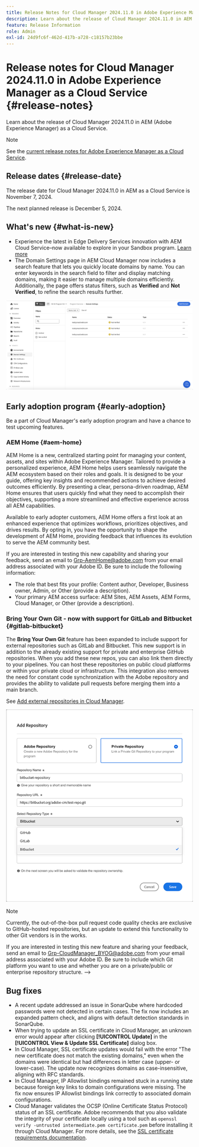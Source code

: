 ```yaml
---
title: Release Notes for Cloud Manager 2024.11.0 in Adobe Experience Manager as a Cloud Service
description: Learn about the release of Cloud Manager 2024.11.0 in AEM as a Cloud Service.
feature: Release Information
role: Admin
exl-id: 24d9fc6f-462d-417b-a728-c18157b23bbe
---
```

# Release notes for Cloud Manager 2024.11.0 in Adobe Experience Manager as a Cloud Service {#release-notes}

Learn about the release of Cloud Manager 2024.11.0 in AEM (Adobe Experience Manager) as a Cloud Service.

>[!NOTE]
>
>See the [current release notes for Adobe Experience Manager as a Cloud Service](/help/release-notes/release-notes-cloud/release-notes-current.md).

## Release dates {#release-date}

The release date for Cloud Manager 2024.11.0 in AEM as a Cloud Service is November 7, 2024. 

The next planned release is December 5, 2024.

## What's new {#what-is-new}

* Experience the latest in Edge Delivery Services innovation with AEM Cloud Service&ndash;now available to explore in your Sandbox program. [Learn more](/help/implementing/cloud-manager/getting-access-to-aem-in-cloud/introduction-sandbox-programs.md#auto-creation) <!-- (CMGR-62319) -->
* The Domain Settings page in AEM Cloud Manager now includes a search feature that lets you quickly locate domains by name. You can enter keywords in the search field to filter and display matching domains, making it easier to manage multiple domains efficiently. Additionally, the page offers status filters, such as **Verified** and **Not Verified**, to refine the search results further. <!-- (CMGR-62615) -->

![Search field in Domain Settings](/help/implementing/cloud-manager/assets/domain-settings-search.png)

## Early adoption program {#early-adoption}

Be a part of Cloud Manager's early adoption program and have a chance to test upcoming features.

### AEM Home {#aem-home}

AEM Home is a new, centralized starting point for managing your content, assets, and sites within Adobe Experience Manager. Tailored to provide a personalized experience, AEM Home helps users seamlessly navigate the AEM ecosystem based on their roles and goals. It is designed to be your guide, offering key insights and recommended actions to achieve desired outcomes efficiently. By presenting a clear, persona-driven roadmap, AEM Home ensures that users quickly find what they need to accomplish their objectives, supporting a more streamlined and effective experience across all AEM capabilities.

Available to early adopter customers, AEM Home offers a first look at an enhanced experience that optimizes workflows, prioritizes objectives, and drives results. By opting in, you have the opportunity to shape the development of AEM Home, providing feedback that influences its evolution to serve the AEM community best.

If you are interested in testing this new capability and sharing your feedback, send an email to [Grp-AemHome@adobe.com](mailto:Grp-AemHome@adobe.com) from your email address associated with your Adobe ID. Be sure to include the following information:

* The role that best fits your profile: Content author, Developer, Business owner, Admin, or Other (provide a description).
* Your primary AEM access surface: AEM Sites, AEM Assets, AEM Forms, Cloud Manager, or Other (provide a description).

### Bring Your Own Git - now with support for GitLab and Bitbucket {#gitlab-bitbucket}

<!-- BOTH CS & AMS -->

The **Bring Your Own Git** feature has been expanded to include support for external repositories such as GitLab and Bitbucket. This new support is in addition to the already existing support for private and enterprise GitHub repositories. When you add these new repos, you can also link them directly to your pipelines. You can host these repositories on public cloud platforms or within your private cloud or infrastructure. This integration also removes the need for constant code synchronization with the Adobe repository and provides the ability to validate pull requests before merging them into a main branch.

See [Add external repositories in Cloud Manager](/help/implementing/cloud-manager/managing-code/external-repositories.md).

![Add Repository dialog box](/help/implementing/cloud-manager/release-notes/assets/repositories-add-release-notes.png)

>[!NOTE]
>
>Currently, the out-of-the-box pull request code quality checks are exclusive to GitHub-hosted repositories, but an update to extend this functionality to other Git vendors is in the works.

If you are interested in testing this new feature and sharing your feedback, send an email to [Grp-CloudManager_BYOG@adobe.com](mailto:Grp-CloudManager_BYOG@adobe.com) from your email address associated with your Adobe ID. Be sure to include which Git platform you want to use and whether you are on a private/public or enterprise repository structure. -->


## Bug fixes

* A recent update addressed an issue in SonarQube where hardcoded passwords were not detected in certain cases. The fix now includes an expanded pattern check, and aligns with default detection standards in SonarQube. <!-- CMGR-62682 -->
* When trying to update an SSL certificate in Cloud Manager, an unknown error would appear after clicking **[!UICONTROL Update]** in the **[!UICONTROL View & Update SSL Certificate]** dialog box. <!-- CMGR-62848 -->
* In Cloud Manager, SSL certificate updates would fail with the error "The new certificate does not match the existing domains," even when the domains were identical but had differences in letter case (upper- or lower-case). The update now recognizes domains as case-insensitive, aligning with RFC standards. <!-- CMGR-62844 -->
* In Cloud Manager, IP Allowlist bindings remained stuck in a running state because foreign key links to domain configurations were missing. The fix now ensures IP Allowlist bindings link correctly to associated domain configurations. <!-- CMGR-62838 -->
* Cloud Manager validates the OCSP (Online Certificate Status Protocol) status of an SSL certificate. Adobe recommends that you also validate the integrity of your certificate locally using a tool such as `openssl verify -untrusted intermediate.pem certificate.pem` before installing it through Cloud Manager. For more details, see the [SSL certificate requirements documentation](https://experienceleague.adobe.com/en/docs/experience-manager-cloud-service/content/implementing/using-cloud-manager/manage-ssl-certificates/introduction-to-ssl-certificates#requirements). <!-- CMGR-62341  -->



<!-- ## Known issues {#known-issues} -->